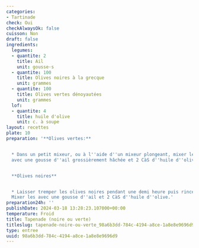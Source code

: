 ```yaml
---
categories:
- Tartinade
check: Oui
checkAlwaysOk: false
cuisson: Non
draft: false
ingredients:
  legumes:
  - quantite: 2
    title: Ail
    unit: gousse·s
  - quantite: 100
    title: Olives noires à la grecque
    unit: grammes
  - quantite: 100
    title: Olives vertes dénoyautées
    unit: grammes
  lof:
  - quantite: 4
    title: huile d'olive
    unit: c. à soupe
layout: recettes
plate: 10
preparation: '**Olives vertes:**


  * Dans un petit mixeur, ou à l''aide d''un mixeur plongeant, mixer les olives vertes
  avec une gousse d''ail grossièrement hâchée et 2 CàS d''huile d''olive.


  **Olives noires**


  * Laisser tremper les olives noires pendant une demi heure puis rincez les bien.
  Mixer les avec une gousse d''ail et 2 CàS d''huile d''olive.'
preparation24h: ''
publishDate: 2024-03-18 13:28:23.107000+00:00
temperature: Froid
title: Tapenade (noire ou verte)
titleslug: tapenade-noire-ou-verte_98a6b3dd-784c-4194-a8ce-1a8e8e9696d9
type: entree
uuid: 98a6b3dd-784c-4194-a8ce-1a8e8e9696d9
---
```

